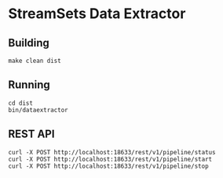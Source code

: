 # StreamSets Data Extractor 

## Building

    make clean dist
    
## Running

    cd dist
    bin/dataextractor
    
## REST API

    curl -X POST http://localhost:18633/rest/v1/pipeline/status
    curl -X POST http://localhost:18633/rest/v1/pipeline/start
    curl -X POST http://localhost:18633/rest/v1/pipeline/stop
   

